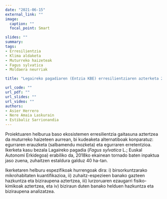 ```yaml
---
date: "2021-06-15"
external_link: ""
image:
  caption: ""
  focal_point: Smart

slides: ""
summary:
tags:
- Erresilientzia
- Klima aldaketa
- Muturreko haizeteak
- Fagus sylvatica
- Moldaera neurriak

title: "Legaireko pagadiaren (Entzia KBE) erresilientziaren azterketa 2018ko tornadoaren aurrean (21/113 espedientea)"

url_code: ""
url_pdf: ""
url_slides: ""
url_video: ""
authors: 
- Asier Herrero
- Nere Amaia Laskurain
- Estibaliz Sarrionandia
---
```


Proiektuaren helburua baso ekosistemen erresilientzia gaitasuna aztertzea da muturreko haizeteen aurrean, bi kudeaketa alternatiboak konparatuz: egurraren erauzketa (salbamendu mozketa) eta egurraren erretentzioa. Ikerketa kasu bezala Lagaireko pagadia (*Fagus sylvatica* L.; Euskal Autonomi Erkidegoa) erabiliko da, 2018ko ekainean tornado baten inpaktua jaso zuena, zuhaitzen estaldura galduz 40 ha-tan. 

Ikerketaren helburu espezifikoak hurrengoak dira: i) birsorkuntzarako mikrohabitaten kuantifikazioa, ii) zuhaitz-espezieen banako gazteen hazkuntza eta biziraupena aztertzea, iii) lurzoruaren ezaugarri fisiko-kimikoak aztertzea, eta iv) biziraun duten banako helduen hazkuntza eta biziraupena analizatzea. 


